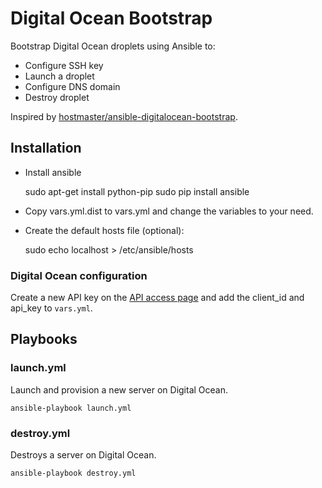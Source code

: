 Digital Ocean Bootstrap
=======================

Bootstrap Digital Ocean droplets using Ansible to:

* Configure SSH key
* Launch a droplet
* Configure DNS domain
* Destroy droplet

Inspired by [hostmaster/ansible-digitalocean-bootstrap](https://github.com/hostmaster/ansible-digitalocean-bootstrap).

## Installation

* Install ansible

    sudo apt-get install python-pip
    sudo pip install ansible

* Copy vars.yml.dist to vars.yml and change the variables to your need.

* Create the default hosts file (optional):

    sudo echo localhost > /etc/ansible/hosts

### Digital Ocean configuration

Create a new API key on the [API access page](https://cloud.digitalocean.com/api_access) and add the client_id and api_key to `vars.yml`.


## Playbooks

### launch.yml
Launch and provision a new server on Digital Ocean.

    ansible-playbook launch.yml

### destroy.yml
Destroys a server on Digital Ocean.

    ansible-playbook destroy.yml
